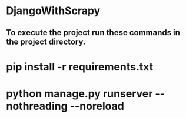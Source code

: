 # DjangoWithScrapy
## To execute the project run these commands in the project directory.

# pip install -r requirements.txt

# python manage.py runserver --nothreading --noreload
